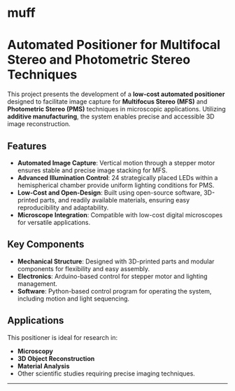 # muff
# Automated Positioner for Multifocal Stereo and Photometric Stereo Techniques

This project presents the development of a **low-cost automated positioner** designed to facilitate image capture for **Multifocus Stereo (MFS)** and **Photometric Stereo (PMS)** techniques in microscopic applications. Utilizing **additive manufacturing**, the system enables precise and accessible 3D image reconstruction.

## Features
- **Automated Image Capture**: Vertical motion through a stepper motor ensures stable and precise image stacking for MFS.
- **Advanced Illumination Control**: 24 strategically placed LEDs within a hemispherical chamber provide uniform lighting conditions for PMS.
- **Low-Cost and Open-Design**: Built using open-source software, 3D-printed parts, and readily available materials, ensuring easy reproducibility and adaptability.
- **Microscope Integration**: Compatible with low-cost digital microscopes for versatile applications.

## Key Components
- **Mechanical Structure**: Designed with 3D-printed parts and modular components for flexibility and easy assembly.
- **Electronics**: Arduino-based control for stepper motor and lighting management.
- **Software**: Python-based control program for operating the system, including motion and light sequencing.

## Applications
This positioner is ideal for research in:
- **Microscopy**
- **3D Object Reconstruction**
- **Material Analysis**
- Other scientific studies requiring precise imaging techniques.

---
